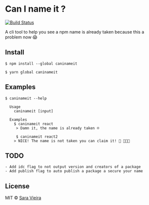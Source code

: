 # Can I name it ? 
[![Build Status](https://travis-ci.org/SaraVieira/caninameit.svg?branch=master)](https://travis-ci.org/SaraVieira/caninameit)

A cli tool to help you see a npm name is already taken because this a problem now 😱

## Install

```
$ npm install --global caninameit
```

```
$ yarn global caninameit
```

## Examples

```
$ caninameit --help

  Usage
    caninameit [input]

  Examples
    $ caninameit react
     > Damn it, the name is already taken ☹️

	 $ caninameit react2
    > NICE! The name is not taken you can claim it! 🍕 🎉🎉🎉
```


## TODO

	- Add idc flag to not output version and creators of a package
	- Add publish flag to auto publish a package a secure your name


## License

MIT © [Sara Vieira](https://github.com/SaraVieira)
